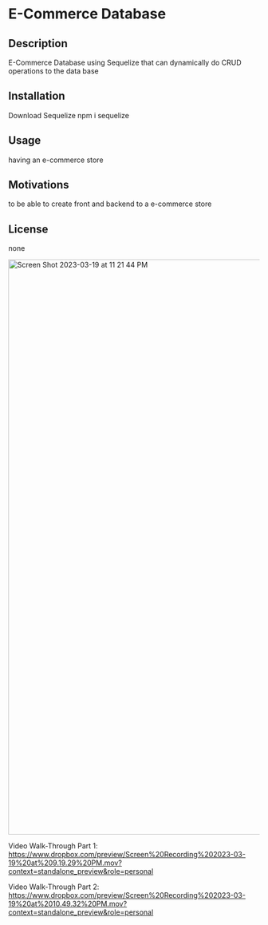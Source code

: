 # E-Commerce Database

## Description

E-Commerce Database using Sequelize that can dynamically do CRUD operations to the data base

## Installation

Download Sequelize npm i sequelize

## Usage

having an e-commerce store

## Motivations

to be able to create front and backend to a e-commerce store

## License

none

<img width="1152" alt="Screen Shot 2023-03-19 at 11 21 44 PM" src="https://user-images.githubusercontent.com/119153047/226262548-0de2494f-fdf8-43bc-a719-fc9f70098a26.png">

Video Walk-Through Part 1: https://www.dropbox.com/preview/Screen%20Recording%202023-03-19%20at%209.19.29%20PM.mov?context=standalone_preview&role=personal

Video Walk-Through Part 2: https://www.dropbox.com/preview/Screen%20Recording%202023-03-19%20at%2010.49.32%20PM.mov?context=standalone_preview&role=personal
